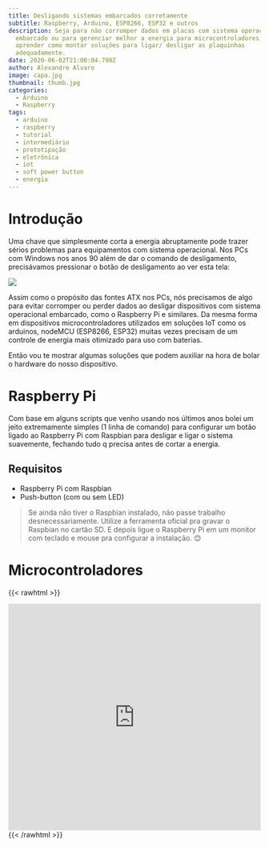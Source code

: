 ```yaml
---
title: Desligando sistemas embarcados corretamente
subtitle: Raspberry, Arduino, ESP8266, ESP32 e outros
description: Seja para não corromper dados em placas com sistema operacional
  embarcado ou para gerenciar melhor a energia para microcontroladores, vamos
  aprender como montar soluções para ligar/ desligar as plaquinhas
  adequadamente.
date: 2020-06-02T21:00:04.798Z
author: Alexandre Alvaro
image: capa.jpg
thumbnail: thumb.jpg
categories:
  - Arduino
  - Raspberry
tags:
  - arduino
  - raspberry
  - tutorial
  - intermediário
  - prototipação
  - eletrônica
  - iot
  - soft power button
  - energia
---
```

# Introdução

Uma chave que simplesmente corta a energia abruptamente pode trazer sérios problemas para equipamentos com sistema operacional. Nos PCs com Windows nos anos 90 além de dar o comando de desligamento, precisávamos pressionar o botão de desligamento ao ver esta tela:

![](/img/upload/20200602-pc-tela-desligar.jpg)

Assim como o propósito das fontes ATX nos PCs, nós precisamos de algo para evitar corromper ou perder dados ao desligar dispositivos com sistema operacional embarcado, como o Raspberry Pi e similares. Da mesma forma em dispositivos microcontroladores utilizados em soluções IoT como os arduinos, nodeMCU (ESP8266, ESP32) muitas vezes precisam de um controle de energia mais otimizado para uso com baterias.

Então vou te mostrar algumas soluções que podem auxiliar na hora de bolar o hardware do nosso dispositivo.

# Raspberry Pi

Com base em alguns scripts que venho usando nos últimos anos bolei um jeito extremamente simples (1 linha de comando) para configurar um botão ligado ao Raspberry Pi com Raspbian para desligar e ligar o sistema suavemente, fechando tudo q precisa antes de cortar a energia.

## Requisitos

* Raspberry Pi com Raspbian
* Push-button (com ou sem LED)

> Se ainda não tiver o Raspbian instalado, não passe trabalho desnecessariamente. Utilize a ferramenta oficial pra gravar o Raspbian no cartão SD. E depois ligue o Raspberry Pi em um monitor com teclado e mouse pra configurar a instalação. 😊

# Microcontroladores

{{< rawhtml >}}

<iframe width="100%" height="453" src="https://www.tinkercad.com/embed/3beWFrFBNGm?editbtn=1" frameborder="0" marginwidth="0" marginheight="0" scrolling="no"></iframe>
{{< /rawhtml >}}